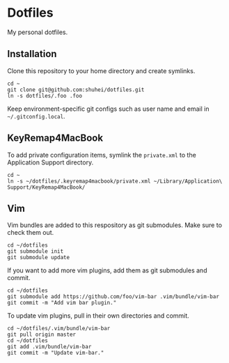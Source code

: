 # Dotfiles

My personal dotfiles.

## Installation

Clone this repository to your home directory and create symlinks.

```
cd ~
git clone git@github.com:shuhei/dotfiles.git
ln -s dotfiles/.foo .foo
```

Keep environment-specific git configs such as user name and email in `~/.gitconfig.local`.

## KeyRemap4MacBook

To add private configuration items, symlink the `private.xml` to the Application Support directory.

```
cd ~
ln -s ~/dotfiles/.keyremap4macbook/private.xml ~/Library/Application\ Support/KeyRemap4MacBook/
```

## Vim

Vim bundles are added to this respository as git submodules. Make sure to check them out.

```
cd ~/dotfiles
git submodule init
git submodule update
```

If you want to add more vim plugins, add them as git submodules and commit.

```
cd ~/dotfiles
git submodule add https://github.com/foo/vim-bar .vim/bundle/vim-bar
git commit -m "Add vim bar plugin."
```

To update vim plugins, pull in their own directories and commit.

```
cd ~/dotfiles/.vim/bundle/vim-bar
git pull origin master
cd ~/dotfiles
git add .vim/bundle/vim-bar
git commit -m "Update vim-bar."
```

